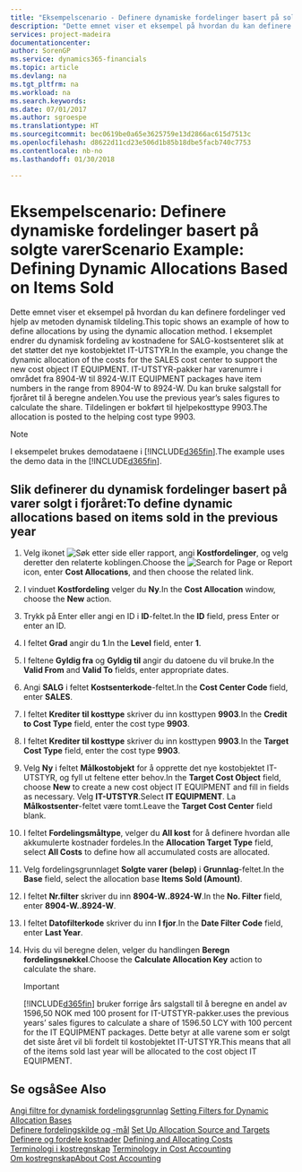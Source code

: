 ```yaml
---
title: "Eksempelscenario - Definere dynamiske fordelinger basert på solgte varer | Microsoft-dokumentasjon"
description: "Dette emnet viser et eksempel på hvordan du kan definere fordelinger ved hjelp av metoden dynamisk tildeling."
services: project-madeira
documentationcenter: 
author: SorenGP
ms.service: dynamics365-financials
ms.topic: article
ms.devlang: na
ms.tgt_pltfrm: na
ms.workload: na
ms.search.keywords: 
ms.date: 07/01/2017
ms.author: sgroespe
ms.translationtype: HT
ms.sourcegitcommit: bec0619be0a65e3625759e13d2866ac615d7513c
ms.openlocfilehash: d8622d11cd23e506d1b85b18dbe5facb740c7753
ms.contentlocale: nb-no
ms.lasthandoff: 01/30/2018

---
```

# <a name="scenario-example-defining-dynamic-allocations-based-on-items-sold"></a><span data-ttu-id="40811-103">Eksempelscenario: Definere dynamiske fordelinger basert på solgte varer</span><span class="sxs-lookup"><span data-stu-id="40811-103">Scenario Example: Defining Dynamic Allocations Based on Items Sold</span></span>
<span data-ttu-id="40811-104">Dette emnet viser et eksempel på hvordan du kan definere fordelinger ved hjelp av metoden dynamisk tildeling.</span><span class="sxs-lookup"><span data-stu-id="40811-104">This topic shows an example of how to define allocations by using the dynamic allocation method.</span></span> <span data-ttu-id="40811-105">I eksemplet endrer du dynamisk fordeling av kostnadene for SALG-kostsenteret slik at det støtter det nye kostobjektet IT-UTSTYR.</span><span class="sxs-lookup"><span data-stu-id="40811-105">In the example, you change the dynamic allocation of the costs for the SALES cost center to support the new cost object IT EQUIPMENT.</span></span> <span data-ttu-id="40811-106">IT-UTSTYR-pakker har varenumre i området fra 8904-W til 8924-W.</span><span class="sxs-lookup"><span data-stu-id="40811-106">IT EQUIPMENT packages have item numbers in the range from 8904-W to 8924-W.</span></span> <span data-ttu-id="40811-107">Du kan bruke salgstall for fjoråret til å beregne andelen.</span><span class="sxs-lookup"><span data-stu-id="40811-107">You use the previous year’s sales figures to calculate the share.</span></span> <span data-ttu-id="40811-108">Tildelingen er bokført til hjelpekosttype 9903.</span><span class="sxs-lookup"><span data-stu-id="40811-108">The allocation is posted to the helping cost type 9903.</span></span>  

> [!NOTE]  
>  <span data-ttu-id="40811-109">I eksempelet brukes demodataene i [!INCLUDE[d365fin](includes/d365fin_md.md)].</span><span class="sxs-lookup"><span data-stu-id="40811-109">The example uses the demo data in the [!INCLUDE[d365fin](includes/d365fin_md.md)].</span></span>  

## <a name="to-define-dynamic-allocations-based-on-items-sold-in-the-previous-year"></a><span data-ttu-id="40811-110">Slik definerer du dynamisk fordelinger basert på varer solgt i fjoråret:</span><span class="sxs-lookup"><span data-stu-id="40811-110">To define dynamic allocations based on items sold in the previous year</span></span>  

1.  <span data-ttu-id="40811-111">Velg ikonet ![Søk etter side eller rapport](media/ui-search/search_small.png "Søk etter side eller rapport"), angi **Kostfordelinger**, og velg deretter den relaterte koblingen.</span><span class="sxs-lookup"><span data-stu-id="40811-111">Choose the ![Search for Page or Report](media/ui-search/search_small.png "Search for Page or Report icon") icon, enter **Cost Allocations**, and then choose the related link.</span></span>  
2.  <span data-ttu-id="40811-112">I vinduet **Kostfordeling** velger du **Ny**.</span><span class="sxs-lookup"><span data-stu-id="40811-112">In the **Cost Allocation** window, choose the **New** action.</span></span>  
3.  <span data-ttu-id="40811-113">Trykk på Enter eller angi en ID i **ID**-feltet.</span><span class="sxs-lookup"><span data-stu-id="40811-113">In the **ID** field, press Enter or enter an ID.</span></span>  
4.  <span data-ttu-id="40811-114">I feltet **Grad** angir du **1**.</span><span class="sxs-lookup"><span data-stu-id="40811-114">In the **Level** field, enter **1**.</span></span>  
5.  <span data-ttu-id="40811-115">I feltene **Gyldig fra** og **Gyldig til** angir du datoene du vil bruke.</span><span class="sxs-lookup"><span data-stu-id="40811-115">In the **Valid From** and **Valid To** fields, enter appropriate dates.</span></span>  
6.  <span data-ttu-id="40811-116">Angi **SALG** i feltet **Kostsenterkode**-feltet.</span><span class="sxs-lookup"><span data-stu-id="40811-116">In the **Cost Center Code** field, enter **SALES**.</span></span>  
7.  <span data-ttu-id="40811-117">I feltet **Krediter til kosttype** skriver du inn kosttypen **9903**.</span><span class="sxs-lookup"><span data-stu-id="40811-117">In the **Credit to Cost Type** field, enter the cost type **9903**.</span></span>  
8.  <span data-ttu-id="40811-118">I feltet **Krediter til kosttype** skriver du inn kosttypen **9903**.</span><span class="sxs-lookup"><span data-stu-id="40811-118">In the **Target Cost Type** field, enter the cost type **9903**.</span></span>  
9. <span data-ttu-id="40811-119">Velg **Ny** i feltet **Målkostobjekt** for å opprette det nye kostobjektet IT-UTSTYR, og fyll ut feltene etter behov.</span><span class="sxs-lookup"><span data-stu-id="40811-119">In the **Target Cost Object** field, choose **New** to create a new cost object IT EQUIPMENT and fill in fields as necessary.</span></span> <span data-ttu-id="40811-120">Velg **IT-UTSTYR**.</span><span class="sxs-lookup"><span data-stu-id="40811-120">Select **IT EQUIPMENT**.</span></span> <span data-ttu-id="40811-121">La **Målkostsenter**-feltet være tomt.</span><span class="sxs-lookup"><span data-stu-id="40811-121">Leave the **Target Cost Center** field blank.</span></span>  
10. <span data-ttu-id="40811-122">I feltet **Fordelingsmåltype**, velger du **All kost** for å definere hvordan alle akkumulerte kostnader fordeles.</span><span class="sxs-lookup"><span data-stu-id="40811-122">In the **Allocation Target Type** field, select **All Costs** to define how all accumulated costs are allocated.</span></span>  
11. <span data-ttu-id="40811-123">Velg fordelingsgrunnlaget **Solgte varer (beløp)** i **Grunnlag**-feltet.</span><span class="sxs-lookup"><span data-stu-id="40811-123">In the **Base** field, select the allocation base **Items Sold (Amount)**.</span></span>  
12. <span data-ttu-id="40811-124">I feltet **Nr.filter** skriver du inn **8904-W..8924-W**.</span><span class="sxs-lookup"><span data-stu-id="40811-124">In the **No. Filter** field, enter **8904-W..8924-W**.</span></span>  
13. <span data-ttu-id="40811-125">I feltet **Datofilterkode** skriver du inn **I fjor**.</span><span class="sxs-lookup"><span data-stu-id="40811-125">In the **Date Filter Code** field, enter **Last Year**.</span></span>  
14. <span data-ttu-id="40811-126">Hvis du vil beregne delen, velger du handlingen **Beregn fordelingsnøkkel**.</span><span class="sxs-lookup"><span data-stu-id="40811-126">Choose the **Calculate Allocation Key** action to calculate the share.</span></span>  

    > [!IMPORTANT]  
    >  [!INCLUDE[d365fin](includes/d365fin_md.md)] <span data-ttu-id="40811-127"> bruker forrige års salgstall til å beregne en andel av 1596,50 NOK med 100 prosent for IT-UTSTYR-pakker.</span><span class="sxs-lookup"><span data-stu-id="40811-127">uses the previous years’ sales figures to calculate a share of 1596.50 LCY with 100 percent for the IT EQUIPMENT packages.</span></span> <span data-ttu-id="40811-128">Dette betyr at alle varene som er solgt det siste året vil bli fordelt til kostobjektet IT-UTSTYR.</span><span class="sxs-lookup"><span data-stu-id="40811-128">This means that all of the items sold last year will be allocated to the cost object IT EQUIPMENT.</span></span>  

## <a name="see-also"></a><span data-ttu-id="40811-129">Se også</span><span class="sxs-lookup"><span data-stu-id="40811-129">See Also</span></span>  
 <span data-ttu-id="40811-130">[Angi filtre for dynamisk fordelingsgrunnlag](finance-setting-filters-for-dynamic-allocation-bases.md) </span><span class="sxs-lookup"><span data-stu-id="40811-130">[Setting Filters for Dynamic Allocation Bases](finance-setting-filters-for-dynamic-allocation-bases.md) </span></span>  
 <span data-ttu-id="40811-131">[Definere fordelingskilde og -mål](finance-how-to-set-up-allocation-source-and-targets.md) </span><span class="sxs-lookup"><span data-stu-id="40811-131">[Set Up Allocation Source and Targets](finance-how-to-set-up-allocation-source-and-targets.md) </span></span>  
 <span data-ttu-id="40811-132">[Definere og fordele kostnader](finance-define-and-allocate-costs.md) </span><span class="sxs-lookup"><span data-stu-id="40811-132">[Defining and Allocating Costs](finance-define-and-allocate-costs.md) </span></span>  
 <span data-ttu-id="40811-133">[Terminologi i kostregnskap](finance-terminology-in-cost-accounting.md) </span><span class="sxs-lookup"><span data-stu-id="40811-133">[Terminology in Cost Accounting](finance-terminology-in-cost-accounting.md) </span></span>  
 [<span data-ttu-id="40811-134">Om kostregnskap</span><span class="sxs-lookup"><span data-stu-id="40811-134">About Cost Accounting</span></span>](finance-about-cost-accounting.md)

